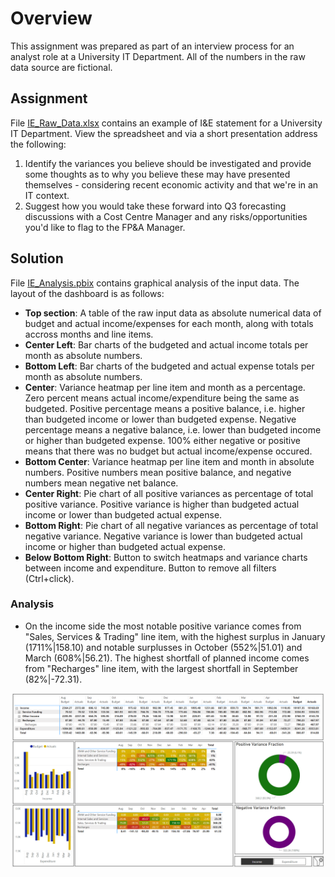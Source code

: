 # Overview

This assignment was prepared as part of an interview process for an analyst role at a University IT Department. All of the numbers in the raw data source are fictional.  

## Assignment

File [IE_Raw_Data.xlsx](https://github.com/VikSil/PowerBI_Public/blob/trunk/University_Department_I%26E/IE_Raw_Data.xlsx) contains an example of I&E statement for a University IT Department. View the spreadsheet and via a short presentation address the following:

1. Identify the variances you believe should be investigated and provide some thoughts as to why you believe these may have presented themselves - considering recent economic activity and that we're in an IT context.
1. Suggest how you would take these forward into Q3 forecasting discussions with a Cost Centre Manager and any risks/opportunities you'd like to flag to the FP&A Manager.


## Solution 

File [IE_Analysis.pbix](https://github.com/VikSil/PowerBI_Public/blob/trunk/University_Department_I%26E/IE_Analysis.pbix) contains graphical analysis of the input data. The layout of the dashboard is as follows:
* __Top section__: A table of the raw input data as absolute numerical data of budget and actual income/expenses for each month, along with totals accross months and line items.
* __Center Left__: Bar charts of the budgeted and actual income totals per month as absolute numbers. 
* __Bottom Left__: Bar charts of the budgeted and actual expense totals per month as absolute numbers. 
* __Center__: Variance heatmap per line item and month as a percentage. Zero percent means actual income/expenditure being the same as budgeted. Positive percentage means a positive balance, i.e. higher than budgeted income or lower than budgeted expense. Negative percentage means a negative balance, i.e. lower than budgeted income or higher than budgeted expense. 100% either negative or positive means that there was no budget but actual income/expense occured.
* __Bottom Center__: Variance heatmap per line item and month in absolute numbers. Positive numbers mean positive balance, and negative numbers mean negative net balance.
* __Center Right__: Pie chart of all positive variances as percentage of total positive variance. Positive variance is higher than budgeted actual income or lower than budgeted actual expense.
* __Bottom Right__: Pie chart of all negative variances as percentage of total negative variance. Negative variance is lower than budgeted actual income or higher than budgeted actual expense.
* __Below Bottom Right__: Button to switch heatmaps and variance charts between income and expenditure. Button to remove all filters (Ctrl+click).

### Analysis

* On the income side the most notable positive variance comes from "Sales, Services & Trading" line item, with the highest surplus in January (1711%|158.10) and notable surplusses in October (552%|51.01) and March (608%|56.21). The highest shortfall of planned income comes from "Recharges" line item, with the largest shortfall in September (82%|-72.31).
<p align="center"><img src="https://github.com/VikSil/PowerBI_Public/blob/trunk/University_Department_I%26E/img/01_All_Income.png" title="Income Dashboard" alt="Income Dashboard" width="500"/></p>

